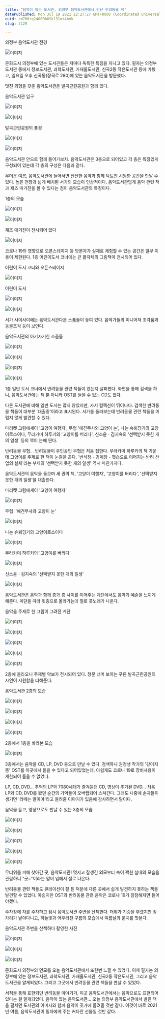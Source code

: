 ```yaml
---
title: "음악이 있는 도서관, 의정부 음악도서관에서 만난 반려동물 책"
datePublished: Mon Jul 19 2021 22:27:27 GMT+0000 (Coordinated Universal Time)
cuid: cm700rg24000k09k131mt4bmk
slug: 2129

---
```



의정부 음악도서관 전경

![이미지](https://cdn.hashnode.com/res/hashnode/image/upload/v1739250289629/e27d2dad-05e8-4064-b8a9-3a0fb8662476.jpeg)

문화도시 의정부에 있는 도서관들은 저마다 독특한 특징을 지니고 있다. 필자는 의정부 도서관 중에서 정보도서관, 과학도서관, 가재울도서관, 신곡2동 작은도서관 등에 가봤고, 일요일 오후 신곡동(장곡로 280)에 있는 음악도서관을 방문했다.

멋진 외형을 갖춘 음악도서관은 발곡근린공원과 함께 있다.

음악도서관 입구

![이미지](https://cdn.hashnode.com/res/hashnode/image/upload/v1739250292003/15248deb-b27a-4a21-ba68-6356eae28157.jpeg)

![이미지](https://cdn.hashnode.com/res/hashnode/image/upload/v1739250294238/bd82cf26-86d3-4f30-ad5a-edef7cacbb52.jpeg)

발곡근린공원의 풍경

![이미지](https://cdn.hashnode.com/res/hashnode/image/upload/v1739250296456/eb217f4c-23c9-462d-8739-dea0d9aabab3.jpeg)

![이미지](https://cdn.hashnode.com/res/hashnode/image/upload/v1739250298594/066889ad-cae9-4451-beba-44c49dfd21b3.jpeg)

음악도서관 안으로 함께 들어가보자. 음악도서관은 3층으로 되어있고 각 층은 특징있게 구성되어 있는데 각 층의 구성은 다음과 같다.

무더운 여름, 음악도서관에 들어서면 잔잔한 음악과 함께 탁트인 시원한 공간을 만날 수 있다. 높은 천장과 넓게 배치된 서가의 모습이 인상적이다. 음악도서관답게 음악 관련 책과 재즈 매거진을 볼 수 있다는 점이 음악도서관의 특징이다.

1층의 모습

![이미지](https://cdn.hashnode.com/res/hashnode/image/upload/v1739250300398/6535d85d-897f-449f-bea7-c1552d843a74.jpeg)

![이미지](https://cdn.hashnode.com/res/hashnode/image/upload/v1739250302113/4af84e39-35cf-4eeb-8d68-b371cf055f6e.jpeg)

재즈 매거진이 전시되어 있다

![이미지](https://cdn.hashnode.com/res/hashnode/image/upload/v1739250304224/706c0092-9d2e-4537-bf4a-18034badf542.jpeg)

코로나 19의 영향으로 오픈스테이지 등 방문자가 실제로 체험할 수 있는 공간은 일부 이용이 제한된다. 1층 어린이도서 코너에는 큰 활자체의 그림책이 전시되어 있다.

어린이 도서 코너와 오픈스테이지

![이미지](https://cdn.hashnode.com/res/hashnode/image/upload/v1739250306372/113f88a1-3788-4717-a8bd-d4df02cdde5b.jpeg)

어린이 도서

![이미지](https://cdn.hashnode.com/res/hashnode/image/upload/v1739250308388/5589d9ce-ff43-414e-b1d7-4b46faac839c.jpeg)

![이미지](https://cdn.hashnode.com/res/hashnode/image/upload/v1739250310548/995f0b0a-7633-4f7c-a110-b1470b4e8600.jpeg)

서가 사이사이에는 음악도서관다운 소품들이 놓여 있다. 음악가들의 미니어쳐 조각품과 동물조각 등이 보인다.

음악도서관의 아기자기한 소품들

![이미지](https://cdn.hashnode.com/res/hashnode/image/upload/v1739250313066/e12b53d1-571d-4762-bda0-eab7c85729f5.jpeg)

![이미지](https://cdn.hashnode.com/res/hashnode/image/upload/v1739250315179/c0094dbc-a0fa-4776-ac6d-a5895da63553.jpeg)

![이미지](https://cdn.hashnode.com/res/hashnode/image/upload/v1739250317073/ceac756e-4db5-40e4-a5e3-5dd725f454fd.jpeg)

![이미지](https://cdn.hashnode.com/res/hashnode/image/upload/v1739250319078/81afc2ae-880a-425a-8f99-cd528fcabe1e.jpeg)

1층 일반 도서 코너에서 반려동물 관련 책들이 있는지 살펴봤다. 화면을 통해 검색을 하니, 음악도서관에는 책 뿐 아니라 OST를 들을 수 있는 CD도 있다.

다른 도서관에 비해 일반 도서는 많지 않았지만, 사서 컬렉션이 뛰어나다. 검색한 반려동물 책들이 대부분 '대출중'이라고 표시된다. 서가를 둘러보는데 반려동물 관련 책들을 어렵지 않게 발견할 수 있다.

마리켓 그림에세이 '고양이 여행자', 무협 '애견무사와 고양이 눈', 나는 슈뢰딩거의 고양이로소이다, 무라카미 하루키의 '고양이를 버리다', 신소윤ㆍ김지숙의 '선택받지 못한 개의 일생' 등의 책이 눈에 띈다.

반려동물 무협... 반려동물이 주인공인 무협은 처음 접한다. 무라카미 하루키의 책 가운데 고양이를 주제로 한 책이 눈길을 끈다. '번식장 - 경매장 - 펫숍으로 이어지는 반려 산업의 실체'라는 부제의 '선택받지 못한 개의 일생' 역시 마찬가지다.

음악도서관의 음악을 들으며 세 권의 책, '고양이 여행자', '고양이를 버리다', '선택받지 못한 개의 일생'을 대출한다.

마리캣 그림에세이 '고양이 여행자'

![이미지](https://cdn.hashnode.com/res/hashnode/image/upload/v1739250320794/7431a02d-9cd2-45ee-a3cb-86a05d78b969.jpeg)

무협  '애견무사와 고양이 눈'

![이미지](https://cdn.hashnode.com/res/hashnode/image/upload/v1739250322594/3f24f26a-07ad-4f98-8047-653bc8f0c37c.jpeg)

나는 슈뢰딩거의 고양이로소이다

![이미지](https://cdn.hashnode.com/res/hashnode/image/upload/v1739250324448/d1d1a4fa-10e9-44d0-b84c-7c51216c8f24.jpeg)

무라카미 하루키의 '고양이를 버리다'

![이미지](https://cdn.hashnode.com/res/hashnode/image/upload/v1739250326100/406a7888-bfad-4a50-a436-7e279d08c687.jpeg)

신소윤ㆍ김지숙의 '선택받지 못한 개의 일생'

![이미지](https://cdn.hashnode.com/res/hashnode/image/upload/v1739250328250/bd42cb71-3c07-41ba-a91f-2149d89aa0dc.jpeg)

음악도서관은 음악과 함께 층과 층 사이를 이어주는 계단에서도 음악과 예술을 느끼게 해준다. 계단을 따라 윗층으로 올라가는데 절로 콧노래가 나온다.

음악을 주제로 한 그림이 그려진 계단

![이미지](https://cdn.hashnode.com/res/hashnode/image/upload/v1739250330311/b2639925-ed7d-4edf-98ff-f0fca4b8e44d.jpeg)

![이미지](https://cdn.hashnode.com/res/hashnode/image/upload/v1739250332000/07ed76ce-3ea4-450e-b2e9-08e8432e528c.jpeg)

![이미지](https://cdn.hashnode.com/res/hashnode/image/upload/v1739250334331/340d4991-0fb6-48b6-940d-36f4999d19ef.jpeg)

![이미지](https://cdn.hashnode.com/res/hashnode/image/upload/v1739250336366/78243ea1-8a2b-459f-9e69-4d6b31821b61.jpeg)

![이미지](https://cdn.hashnode.com/res/hashnode/image/upload/v1739250338248/44ffe19f-907a-43d2-ae69-72d3abfda003.jpeg)

2층에 올라오니 주제별 악보가 전시되어 있다. 창문 너머 보이는 푸른 발곡근린공원의 자연이 시원함을 더해준다.

음악도서관 2층의 모습

![이미지](https://cdn.hashnode.com/res/hashnode/image/upload/v1739250340483/05926596-fa2f-4b6e-b0ea-bc089a05c7ce.jpeg)

![이미지](https://cdn.hashnode.com/res/hashnode/image/upload/v1739250342464/9d6aadca-0161-472a-909b-25d9f35a14bf.jpeg)

![이미지](https://cdn.hashnode.com/res/hashnode/image/upload/v1739250344636/cbd060f4-a3d4-4659-8677-1f64af69d4b4.jpeg)

![이미지](https://cdn.hashnode.com/res/hashnode/image/upload/v1739250346759/d1dce8dc-3d3a-4037-aa63-a039f5a07f91.jpeg)

2층에서 1층을 바라본 모습

![이미지](https://cdn.hashnode.com/res/hashnode/image/upload/v1739250348670/62c3c2c8-56a7-41ee-93cc-9e82ed2b3489.jpeg)

3층에서는 음악을 CD, LP, DVD 등으로 만날 수 있다. 검색하니 권정생 작가의 '강아지똥' OST를 이곳에서 들을 수 있다고 되어있었는데, 아쉽게도 코로나 19로 장비사용이 제한되어 들을 수 없었다.

LP, CD, DVD... 추억의 LP와 7080세대가 즐겨듣던 CD, 영상이 추가된 DVD... 처음 LP와 CD, DVD를 봤던 순간의 기억들이 오버랩되어 스쳐간다. 그래도 나중에 손자들이 생기면 '라떼는 말이야'라고 들려줄 이야기가 있음에 감사하면서 말이다.

음악을 듣고, 영상으로도 만날 수 있는 3층의 모습

![이미지](https://cdn.hashnode.com/res/hashnode/image/upload/v1739250350970/3a69c361-f1fa-4a10-a010-620a67711d8a.jpeg)

![이미지](https://cdn.hashnode.com/res/hashnode/image/upload/v1739250353056/2d371540-07ec-4538-939c-7d388bbe0824.jpeg)

![이미지](https://cdn.hashnode.com/res/hashnode/image/upload/v1739250355304/14e76f45-58f1-471d-b33d-43368ea2fb14.jpeg)

![이미지](https://cdn.hashnode.com/res/hashnode/image/upload/v1739250357001/1bf4f2e9-58ec-4fd1-b7a5-10a42abca883.jpeg)

![이미지](https://cdn.hashnode.com/res/hashnode/image/upload/v1739250359347/2a8fc5b0-f2a8-4b10-98ec-65ac8ab362a0.jpeg)

무더위를 피해 찾아간 곳, 음악도서관! 멋지고 잘생긴 외모부터 속이 꽉찬 실내의 모습을 관람하니 "굿~"이라는 말이 입에서 절로 나온다.

반려동물 관련 책들도 큐레이션이 잘 된 덕분에 다른 곳에서 쉽게 발견하지 못하는 책을 발견할 수 있었다. 아쉽지만 OST와 반려동물 관련 음악은 코로나 19가 잠잠해지면 들어야겠다.

주차장에 차를 주차하고 잠시 음악도서관 주변을 산책한다. 더위가 기승을 부렸지만 잠자리가 날아다니고, 하늘빛과 어우러진 구름의 모습에서 여름날의 운치를 맛본다.

음악도서관 주변을 산책하다 촬영한 사진

![이미지](https://cdn.hashnode.com/res/hashnode/image/upload/v1739250361303/afcdc16e-7c14-47a7-88e0-c8453868d57a.jpeg)

![이미지](https://cdn.hashnode.com/res/hashnode/image/upload/v1739250363448/3ec5510d-068f-4042-ad74-fd1812a66de4.jpeg)

![이미지](https://cdn.hashnode.com/res/hashnode/image/upload/v1739250365429/e784c93c-d64b-4490-bbbc-bf0dcf5efd57.jpeg)

문화도시 의정부의 면모를 오늘 음악도서관에서 또한번 느낄 수 있었다. 이제 필자는 의정부에 있는 정보도서관, 과학도서관, 가재울도서관, 신곡2동 작은도서관, 그리고 음악도서관을 알게되었다. 그리고 그곳에서 반려동물 관련 책들을 만날 수 있었다.

서적을 통해 표현되던 반려동물 이야기가, 이곳 음악도서관에서는 음악으로도 표현되어 있다는 걸 알게되었다. 음악이 있는 음악도서관... 오늘 의정부 음악도서관에서 빌린 책을 펼치면 도서관의 이미지와 함께 음악이 귓가에 들려올 것만 같다. 이것이 바로 2021년 여름, 음악도서관이 필자에게 주는 커다란 선물일 것만 같다.